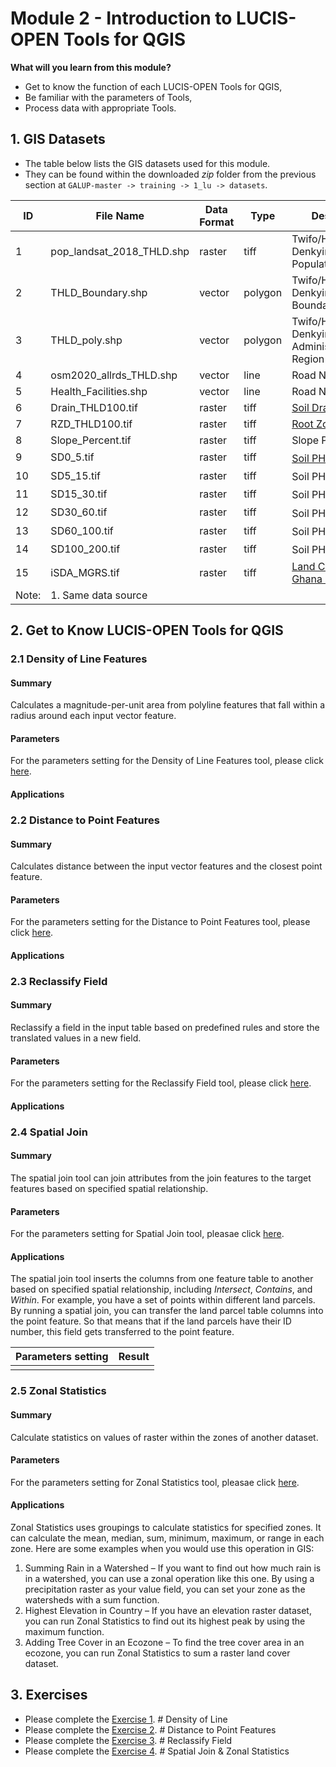 # Module 2 - Introduction to LUCIS-OPEN Tools for QGIS

**What will you learn from this module?**

- Get to know the function of each LUCIS-OPEN Tools for QGIS,
- Be familiar with the parameters of Tools,
- Process data with appropriate Tools.

## 1. GIS Datasets

- The table below lists the GIS datasets used for this module.
- They can be found within the downloaded _zip_ folder from the previous
  section at `GALUP-master -> training -> 1_lu -> datasets`.

| ID | File Name   | Data Format | Type    | Description  |
|----|------------|-------------|---------|-----------------------------|
| 1  | pop_landsat_2018_THLD.shp     | raster      | tiff    | Twifo/Heman/Lower Denkyira District Population            |
| 2  | THLD_Boundary.shp             | vector      | polygon | Twifo/Heman/Lower Denkyira District Boundary              |
| 3  | THLD_poly.shp                 | vector      | polygon | Twifo/Heman/Lower Denkyira District Administrative Region |
| 4  | osm2020_allrds_THLD.shp       | vector      | line    | Road Network                                              |
| 5  | Health_Facilities.shp       | vector      | line    | Road Network                                              |
| 6  | Drain_THLD100.tif             | raster      | tiff    | [Soil Drainage](https://data.isric.org/geonetwork/srv/eng/catalog.search#/metadata/953d0964-6746-489a-a8d1-f188595516a9)                                             |
| 7  | RZD_THLD100.tif               | raster      | tiff    | [Root Zone Depth](https://data.isric.org/geonetwork/srv/eng/catalog.search#/metadata/c77d1209-56e9-4cac-b76e-bbf6c7e3a617)                                           |
| 8 | Slope_Percent.tif              | raster      | tiff    | Slope Percent                                             |
| 9 | SD0_5.tif                     | raster      | tiff    | [Soil PH 0-5](https://data.isric.org/geonetwork/srv/eng/catalog.search#/metadata/a3364e47-9229-4a6d-aed2-487fd7e4dccc)<sup>1</sup>                                                |
| 10 | SD5_15.tif                    | raster      | tiff    | Soil PH 5-15<sup>1</sup>                                             |
| 11 | SD15_30.tif                   | raster      | tiff    | Soil PH 15-30<sup>1</sup>                                          |
| 12 | SD30_60.tif                   | raster      | tiff    | Soil PH 30-60<sup>1</sup>                                              |
| 13 | SD60_100.tif                  | raster      | tiff    | Soil PH 60-100<sup>1</sup>                                          |
| 14 | SD100_200.tif                 | raster      | tiff    | Soil PH 100-200<sup>1</sup>                          |
| 15 | iSDA_MGRS.tif                 | raster      | tiff    | [Land Cover Type Ghana 2019](https://www.isda-africa.com/isdasoil/)   |
|Note:| 1. Same data source

## 2. Get to Know LUCIS-OPEN Tools for QGIS

### 2.1 Density of Line Features

#### **Summary**
Calculates a magnitude-per-unit area from polyline features that fall within a radius around each input vector feature.
#### **Parameters**
For the parameters setting for the Density of Line Features tool, please click [here](https://github.com/SERVIR-WA/GALUP/wiki/Tools#density-of-line-features).
#### **Applications**

### 2.2 Distance to Point Features

#### **Summary**
Calculates distance between the input vector features and the closest point feature.
#### **Parameters**
For the parameters setting for the Distance to Point Features tool, please click [here](https://github.com/SERVIR-WA/GALUP/wiki/Tools#distance-to-point-features).
#### **Applications**

### 2.3 Reclassify Field

#### **Summary**
Reclassify a field in the input table based on predefined rules and store the translated values in a new field.
#### **Parameters**
For the parameters setting for the Reclassify Field tool, please click [here](https://github.com/SERVIR-WA/GALUP/wiki/Tools#reclassify-field).
#### **Applications**

### 2.4 Spatial Join

#### **Summary**
The spatial join tool can join attributes from the join features to the target features based on specified spatial relationship.

#### **Parameters**
For the parameters setting for Spatial Join tool, pleasae click [here](https://github.com/SERVIR-WA/GALUP/wiki/Tools#spatial-join).

#### **Applications**
The spatial join tool inserts the columns from one feature table to another based on specified spatial relationship, including _Intersect_, _Contains_, and _Within_. For example, you have a set of points within different land parcels. By running a spatial join, you can transfer the land parcel table columns into the point feature. So that means that if the land parcels have their ID number, this field gets transferred to the point feature. 

|         Parameters setting     |       Result        |
|:---------------------------------------:|:---------------------------------------------:|
|   |     |

### 2.5 Zonal Statistics

#### **Summary**
Calculate statistics on values of raster within the zones of another dataset.
#### **Parameters**
For the parameters setting for Zonal Statistics tool, pleasae click [here](https://github.com/SERVIR-WA/GALUP/wiki/Tools#zonal-statistics).

#### **Applications**
Zonal Statistics uses groupings to calculate statistics for specified zones. It can calculate the mean, median, sum, minimum, maximum, or range in each zone. Here are some examples when you would use this operation in GIS:
1. Summing Rain in a Watershed – If you want to find out how much rain is in a watershed, you can use a zonal operation like this one. By using a precipitation raster as your value field, you can set your zone as the watersheds with a sum function.
2. Highest Elevation in Country – If you have an elevation raster dataset, you can run Zonal Statistics to find out its highest peak by using the maximum function.
3. Adding Tree Cover in an Ecozone – To find the tree cover area in an ecozone, you can run Zonal Statistics to sum a raster land cover dataset.


## 3. Exercises

- Please complete the [Exercise 1](). # Density of Line
- Please complete the [Exercise 2](). # Distance to Point Features
- Please complete the [Exercise 3](). # Reclassify Field
- Please complete the [Exercise 4](). # Spatial Join & Zonal Statistics